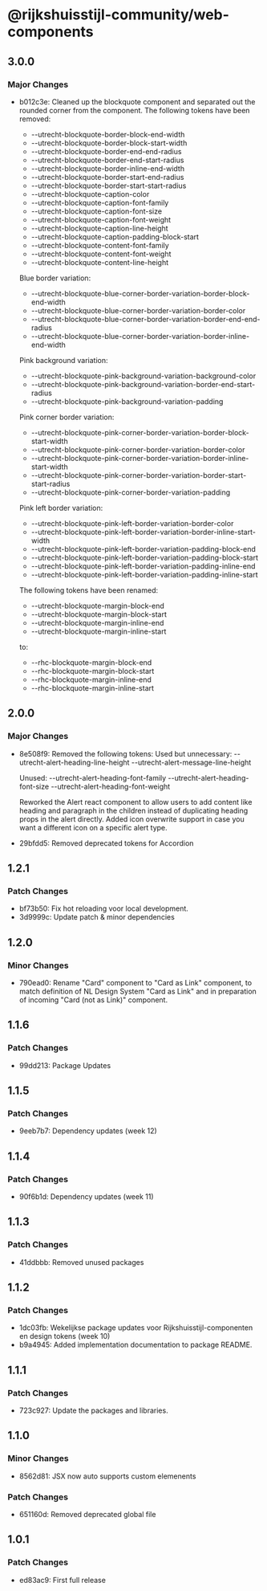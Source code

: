# @rijkshuisstijl-community/web-components

## 3.0.0

### Major Changes

- b012c3e: Cleaned up the blockquote component and separated out the rounded corner from the component.
  The following tokens have been removed:
  - --utrecht-blockquote-border-block-end-width
  - --utrecht-blockquote-border-block-start-width
  - --utrecht-blockquote-border-end-end-radius
  - --utrecht-blockquote-border-end-start-radius
  - --utrecht-blockquote-border-inline-end-width
  - --utrecht-blockquote-border-start-end-radius
  - --utrecht-blockquote-border-start-start-radius
  - --utrecht-blockquote-caption-color
  - --utrecht-blockquote-caption-font-family
  - --utrecht-blockquote-caption-font-size
  - --utrecht-blockquote-caption-font-weight
  - --utrecht-blockquote-caption-line-height
  - --utrecht-blockquote-caption-padding-block-start
  - --utrecht-blockquote-content-font-family
  - --utrecht-blockquote-content-font-weight
  - --utrecht-blockquote-content-line-height

  Blue border variation:
  - --utrecht-blockquote-blue-corner-border-variation-border-block-end-width
  - --utrecht-blockquote-blue-corner-border-variation-border-color
  - --utrecht-blockquote-blue-corner-border-variation-border-end-end-radius
  - --utrecht-blockquote-blue-corner-border-variation-border-inline-end-width

  Pink background variation:
  - --utrecht-blockquote-pink-background-variation-background-color
  - --utrecht-blockquote-pink-background-variation-border-end-start-radius
  - --utrecht-blockquote-pink-background-variation-padding

  Pink corner border variation:
  - --utrecht-blockquote-pink-corner-border-variation-border-block-start-width
  - --utrecht-blockquote-pink-corner-border-variation-border-color
  - --utrecht-blockquote-pink-corner-border-variation-border-inline-start-width
  - --utrecht-blockquote-pink-corner-border-variation-border-start-start-radius
  - --utrecht-blockquote-pink-corner-border-variation-padding

  Pink left border variation:
  - --utrecht-blockquote-pink-left-border-variation-border-color
  - --utrecht-blockquote-pink-left-border-variation-border-inline-start-width
  - --utrecht-blockquote-pink-left-border-variation-padding-block-end
  - --utrecht-blockquote-pink-left-border-variation-padding-block-start
  - --utrecht-blockquote-pink-left-border-variation-padding-inline-end
  - --utrecht-blockquote-pink-left-border-variation-padding-inline-start

  The following tokens have been renamed:
  - --utrecht-blockquote-margin-block-end
  - --utrecht-blockquote-margin-block-start
  - --utrecht-blockquote-margin-inline-end
  - --utrecht-blockquote-margin-inline-start

  to:
  - --rhc-blockquote-margin-block-end
  - --rhc-blockquote-margin-block-start
  - --rhc-blockquote-margin-inline-end
  - --rhc-blockquote-margin-inline-start

## 2.0.0

### Major Changes

- 8e508f9: Removed the following tokens:
  Used but unnecessary:
  --utrecht-alert-heading-line-height
  --utrecht-alert-message-line-height

  Unused:
  --utrecht-alert-heading-font-family
  --utrecht-alert-heading-font-size
  --utrecht-alert-heading-font-weight

  Reworked the Alert react component to allow users to add content like heading and paragraph in the children instead of duplicating heading props in the alert directly.
  Added icon overwrite support in case you want a different icon on a specific alert type.

- 29bfdd5: Removed deprecated tokens for Accordion

## 1.2.1

### Patch Changes

- bf73b50: Fix hot reloading voor local development.
- 3d9999c: Update patch & minor dependencies

## 1.2.0

### Minor Changes

- 790ead0: Rename "Card" component to "Card as Link" component, to match definition of NL Design System "Card as Link" and in preparation of incoming "Card (not as Link)" component.

## 1.1.6

### Patch Changes

- 99dd213: Package Updates

## 1.1.5

### Patch Changes

- 9eeb7b7: Dependency updates (week 12)

## 1.1.4

### Patch Changes

- 90f6b1d: Dependency updates (week 11)

## 1.1.3

### Patch Changes

- 41ddbbb: Removed unused packages

## 1.1.2

### Patch Changes

- 1dc03fb: Wekelijkse package updates voor Rijkshuisstijl-componenten en design tokens (week 10)
- b9a4945: Added implementation documentation to package README.

## 1.1.1

### Patch Changes

- 723c927: Update the packages and libraries.

## 1.1.0

### Minor Changes

- 8562d81: JSX now auto supports custom elemenents

### Patch Changes

- 651160d: Removed deprecated global file

## 1.0.1

### Patch Changes

- ed83ac9: First full release
